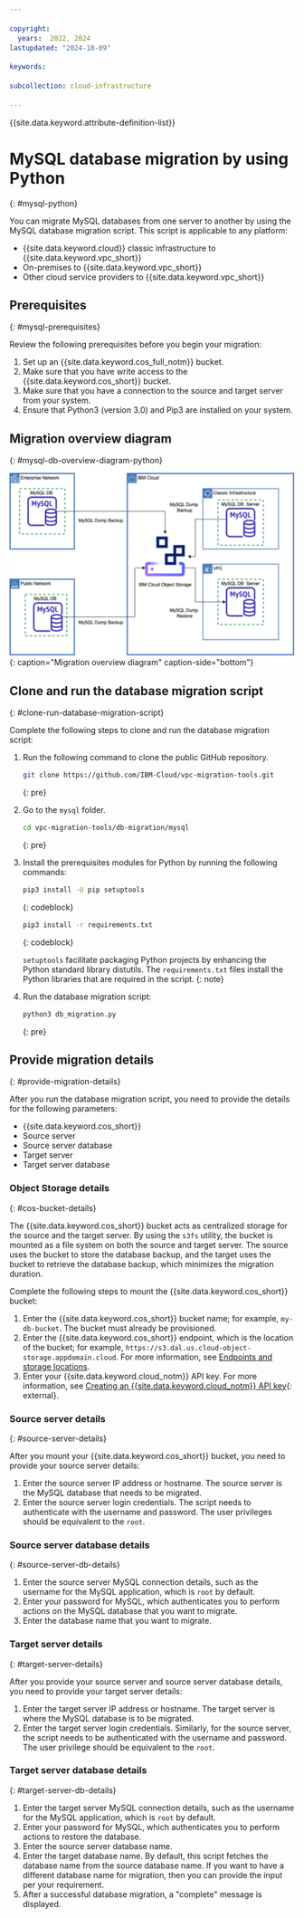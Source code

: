 ```yaml
---

copyright:
  years:  2022, 2024
lastupdated: "2024-10-09"

keywords:

subcollection: cloud-infrastructure

---
```


{{site.data.keyword.attribute-definition-list}}

# MySQL database migration by using Python
{: #mysql-python}

You can migrate MySQL databases from one server to another by using the MySQL database migration script. This script is applicable to any platform:

* {{site.data.keyword.cloud}} classic infrastructure to {{site.data.keyword.vpc_short}}
* On-premises to {{site.data.keyword.vpc_short}}
* Other cloud service providers to {{site.data.keyword.vpc_short}}

## Prerequisites
{: #mysql-prerequisites}

Review the following prerequisites before you begin your migration:

1. Set up an {{site.data.keyword.cos_full_notm}} bucket.
2. Make sure that you have write access to the {{site.data.keyword.cos_short}} bucket.
3. Make sure that you have a connection to the source and target server from your system.
4. Ensure that Python3 (version 3.0) and Pip3 are installed on your system.

## Migration overview diagram
{: #mysql-db-overview-diagram-python}

![Migration Overview Diagram](images/mysql_migration_script_python.svg){: caption="Migration overview diagram" caption-side="bottom"}

## Clone and run the database migration script
{: #clone-run-database-migration-script}

Complete the following steps to clone and run the database migration script:

1. Run the following command to clone the public GitHub repository.

    ```sh
    git clone https://github.com/IBM-Cloud/vpc-migration-tools.git
    ```
    {: pre}

1. Go to the `mysql` folder. 
    ```sh
    cd vpc-migration-tools/db-migration/mysql
    ```
    {: pre}

1. Install the prerequisites modules for Python by running the following commands:

    ```sh
    pip3 install -U pip setuptools
    ```
    {: codeblock}

    ```sh
    pip3 install -r requirements.txt
    ```
    {: codeblock}

    `setuptools` facilitate packaging Python projects by enhancing the Python standard library distutils. The `requirements.txt` files install the Python libraries that are required in the script.
    {: note}
    
1. Run the database migration script:

    ```sh
    python3 db_migration.py
    ```
    {: pre}

## Provide migration details
{: #provide-migration-details}

After you run the database migration script, you need to provide the details for the following parameters:
* {{site.data.keyword.cos_short}}
* Source server
* Source server database
* Target server
* Target server database

### Object Storage details
{: #cos-bucket-details}

The {{site.data.keyword.cos_short}} bucket acts as centralized storage for the source and the target server. By using the `s3fs` utility, the bucket is mounted as a file system on both the source and target server. The source uses the bucket to store the database backup, and the target uses the bucket to retrieve the database backup, which minimizes the migration duration.

Complete the following steps to mount the {{site.data.keyword.cos_short}} bucket:

1. Enter the {{site.data.keyword.cos_short}} bucket name; for example, `my-db-bucket`. The bucket must already be provisioned.
2. Enter the {{site.data.keyword.cos_short}} endpoint, which is the location of the bucket; for example, `https://s3.dal.us.cloud-object-storage.appdomain.cloud`. For more information, see [Endpoints and storage locations](/docs/cloud-object-storage?topic=cloud-object-storage-endpoints).
3. Enter your {{site.data.keyword.cloud_notm}} API key. For more information, see [Creating an {{site.data.keyword.cloud_notm}} API key](/docs/account?topic=account-userapikey&interface=ui#create_user_key){: external}.

### Source server details
{: #source-server-details}

After you mount your {{site.data.keyword.cos_short}} bucket, you need to provide your source server details:

1. Enter the source server IP address or hostname. The source server is the MySQL database that needs to be migrated.
2. Enter the source server login credentials. The script needs to authenticate with the username and password. The user privileges should be equivalent to the `root`. 

### Source server database details
{: #source-server-db-details}

1. Enter the source server MySQL connection details, such as the username for the MySQL application, which is `root` by default.
2. Enter your password for MySQL, which authenticates you to perform actions on the MySQL database that you want to migrate.
3. Enter the database name that you want to migrate.

### Target server details
{: #target-server-details}

After you provide your source server and source server database details, you need to provide your target server details:

1. Enter the target server IP address or hostname. The target server is where the MySQL database is to be migrated.
2. Enter the target server login credentials. Similarly, for the source server, the script needs to be authenticated with the username and password. The user privilege should be equivalent to the `root`.

### Target server database details
{: #target-server-db-details}

1. Enter the target server MySQL connection details, such as the username for the MySQL application, which is `root` by default.
2. Enter your password for MySQL, which authenticates you to perform actions to restore the database.
3. Enter the source server database name.
4. Enter the target database name. By default, this script fetches the database name from the source database name. If you want to have a different database name for migration, then you can provide the input per your requirement.
5. After a successful database migration, a "complete" message is displayed.
